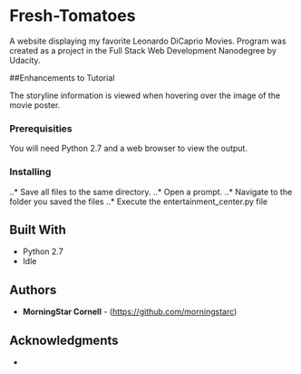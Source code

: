 # Fresh-Tomatoes

A website displaying my favorite Leonardo DiCaprio Movies.  Program was created as a project in the Full Stack Web Development Nanodegree by Udacity.

##Enhancements to Tutorial

The storyline information is viewed when hovering over the image of the movie poster.

### Prerequisities

You will need Python 2.7 and a web browser to view the output.

### Installing

..* Save all files to the same directory.
..* Open a prompt.
..* Navigate to the folder you saved the files
..* Execute the entertainment_center.py file

## Built With

* Python 2.7
* Idle

## Authors

* **MorningStar Cornell** - (https://github.com/morningstarc)

## Acknowledgments

* 

